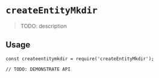 # `createEntityMkdir`

> TODO: description

## Usage

```
const createentitymkdir = require('createEntityMkdir');

// TODO: DEMONSTRATE API
```
